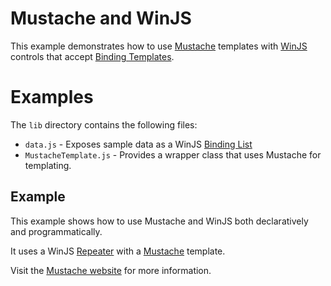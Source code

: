 # Mustache and WinJS
This example demonstrates how to use [Mustache](http://mustache.github.io/) templates with [WinJS](http://try.buildwinjs.com/) controls that accept [Binding Templates](http://try.buildwinjs.com/#bindingtemplates).

# Examples
The `lib` directory contains the following files:
* `data.js` - Exposes sample data as a WinJS [Binding List](http://msdn.microsoft.com/en-us/library/windows/apps/hh700774.aspx)
* `MustacheTemplate.js` - Provides a wrapper class that uses Mustache for templating. 

## Example
This example shows how to use Mustache and WinJS both declaratively and programmatically.

It uses a WinJS [Repeater](http://try.buildwinjs.com/#repeater) with a [Mustache](http://mustache.github.io/) template.

Visit the [Mustache website](http://mustache.github.io/) for more information.
